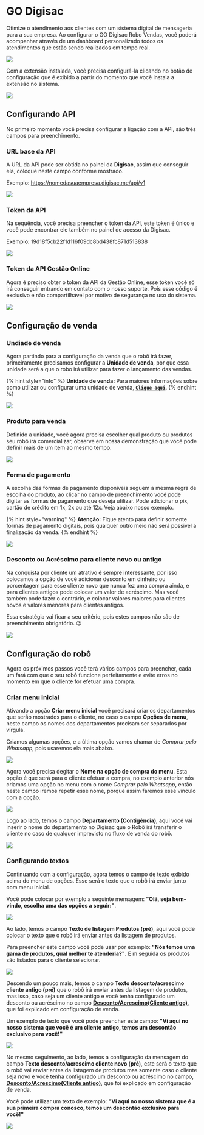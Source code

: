 # GO Digisac

Otimize o atendimento aos clientes com um sistema digital de mensageria para a sua empresa. Ao configurar o GO Digisac Robo Vendas, você poderá acompanhar através de um dashboard personalizado todos os atendimentos que estão sendo realizados em tempo real.

![](/erp-v2/assets/marketplace/go-digisac/tela_marketplace_go_digisac_inicio.png)

Com a extensão instalada, você precisa configurá-la clicando no botão de configuração que é exibido a partir do momento que você instala a extensão no sistema.

![](/erp-v2/assets/marketplace/go-digisac/tela_marketplace_go_digisac_btn_config.png)

## Configurando API

No primeiro momento você precisa configurar a ligação com a API, são três campos para preenchimento.

### URL base da API

A URL da API pode ser obtida no painel da **Digisac**, assim que conseguir ela, coloque neste campo conforme mostrado.

Exemplo: https://nomedasuaempresa.digisac.me/api/v1

![](/erp-v2/assets/marketplace/go-digisac/tela_marketplace_go_digisac_url_api.png)

### Token da API

Na sequência, você precisa preencher o token da API, este token é único e você pode encontrar ele também no painel de acesso da Digisac. 

Exemplo: 19d18f5cb22f1d116f09dc8bd438fc871d513838

![](/erp-v2/assets/marketplace/go-digisac/tela_marketplace_go_digisac_token_api.png)

### Token da API Gestão Online

Agora é preciso obter o token da API da Gestão Online, esse token você só irá conseguir entrando em contato com o nosso suporte. Pois esse código é exclusivo e não compartilhável por motivo de segurança no uso do sistema.

![](/erp-v2/assets/marketplace/go-digisac/tela_marketplace_go_digisac_token_api_gestao_online.png)

## Configuração de venda

### Undiade de venda

Agora partindo para a configuração da venda que o robô irá fazer, primeiramente precisamos configurar a **Unidade de venda**, por que essa unidade será a que o robo irá utilizar para fazer o lançamento das vendas.

{% hint style="info" %}
**Unidade de venda:** Para maiores informações sobre como utilizar ou configurar uma unidade de venda, [**`Clique aqui`**](/erp-v2/funcionalidades/agendamentos_atividades/tipo_agendamentos.md).
{% endhint %}

![](/erp-v2/assets/marketplace/go-digisac/tela_marketplace_go_digisac_token_unidade_venda.png)

### Produto para venda

Definido a unidade, você agora precisa escolher qual produto ou produtos seu robô irá comercializar, observe em nossa demonstração que você pode definir mais de um item ao mesmo tempo.

![](/erp-v2/assets/marketplace/go-digisac/tela_marketplace_go_digisac_token_produto.gif)

### Forma de pagamento

A escolha das formas de pagamento disponíveis seguem a mesma regra de escolha do produto, ao clicar no campo de preenchimento você pode digitar as formas de pagamento que deseja utilizar. Pode adicionar o pix, cartão de crédito em 1x, 2x ou até 12x. Veja abaixo nosso exemplo.

{% hint style="warning" %}
**Atenção:** Fique atento para definir somente formas de pagamento digitais, pois qualquer outro meio não será possivel a finalização da venda.
{% endhint %}

![](/erp-v2/assets/marketplace/go-digisac/tela_marketplace_go_digisac_forma_pagamento.gif)

### Desconto ou Acréscimo para cliente novo ou antigo

Na conquista por cliente um atrativo é sempre interessante, por isso colocamos a opção de você adicionar desconto em dinheiro ou porcentagem para esse cliente novo que nunca fez uma compra ainda, e para clientes antigos pode colocar um valor de acréscimo. Mas você também pode fazer o contrário, e colocar valores maiores para clientes novos e valores menores para clientes antigos.

Essa estratégia vai ficar a seu critério, pois estes campos não são de preenchimento obrigatório. 😉

![](/erp-v2/assets/marketplace/go-digisac/tela_marketplace_go_digisac_desconto_acrescimo.gif)

## Configuração do robô

Agora os próximos passos você terá vários campos para preencher, cada um fará com que o seu robô funcione perfeitamente e evite erros no momento em que o cliente for efetuar uma compra.

### Criar menu inicial

Ativando a opção **Criar menu inicial** você precisará criar os departamentos que serão mostrados para o cliente, no caso o campo **Opções de menu**, neste campo os nomes dos departamentos precisam ser separados por vírgula. 

Criamos algumas opções, e a última opção vamos chamar de *Comprar pelo Whatsapp*, pois usaremos ela mais abaixo.

![](/erp-v2/assets/marketplace/go-digisac/tela_marketplace_config_robo_criar_menu.png)

Agora você precisa degitar o **Nome na opção de compra do menu**. Esta opção é que será para o cliente efetuar a compra, no exemplo anterior nós criamos uma opção no menu com o nome *Comprar pelo Whatsapp*, então neste campo iremos repetir esse nome, porque assim faremos esse vínculo com a opção.

![](/erp-v2/assets/marketplace/go-digisac/tela_marketplace_config_robo_criar_menu_opc_compra.png)

Logo ao lado, temos o campo **Departamento (Contigência)**, aqui você vai inserir o nome do departamento no Digisac que o Robô irá transferir o cliente no caso de qualquer imprevisto no fluxo de venda do robô.

![](/erp-v2/assets/marketplace/go-digisac/tela_marketplace_config_robo_criar_menu_opc_contigencia.png)

### Configurando textos

Continuando com a configuração, agora temos o campo de texto exibido acima do menu de opções. Esse será o texto que o robô irá enviar junto com menu inicial.

Você pode colocar por exemplo a seguinte mensagem: **"Olá, seja bem-vindo, escolha uma das opções a seguir:"**.

![](/erp-v2/assets/marketplace/go-digisac/tela_marketplace_config_robo_criar_menu_opc_texto_menu.png)

Ao lado, temos o campo **Texto de listagem Produtos (pré)**, aqui você pode colocar o texto que o robô irá enviar antes da listagem de produtos.

Para preencher este campo você pode usar por exemplo: **"Nós temos uma gama de produtos, qual melhor te atenderia?"**. E m seguida os produtos são listados para o cliente selecionar.

![](/erp-v2/assets/marketplace/go-digisac/tela_marketplace_config_robo_criar_menu_opc_texto_produtos.png)

Descendo um pouco mais, temos o campo **Texto desconto/acrescimo cliente antigo (pré)** que o robô irá enviar antes da listagem de produtos, mas isso, caso seja um cliente antigo e você tenha configurado um desconto ou acréscimo no campo [**Desconto/Acrescimo(Cliente antigo)**](/erp-v2/marketplace/go-digisac###_desconto_ou_acrescimo_para_cliente_novo_ou_antigo), que foi explicado em configuração de venda.

Um exemplo de texto que você pode preencher este campo: **"Vi aqui no nosso sistema que você é um cliente antigo, temos um descontão exclusivo para você!"**

![](/erp-v2/assets/marketplace/go-digisac/tela_marketplace_config_robo_criar_menu_opc_texto_desconto_antigo.png)

No mesmo seguimento, ao lado, temos a configuração da mensagem do campo **Texto desconto/acrescimo cliente novo (pré)**, este será o texto que o robô vai enviar antes da listagem de produtos mas somente caso o cliente seja novo e você tenha configurado um desconto ou acréscimo no campo, [**Desconto/Acrescimo(Cliente antigo)**](/erp-v2/marketplace/go-digisac###_desconto_ou_acrescimo_para_cliente_novo_ou_antigo), que foi explicado em configuração de venda.

Você pode utilizar um texto de exemplo: **"Vi aqui no nosso sistema que é a sua primeira compra conosco, temos um descontão exclusivo para você!"**

![](/erp-v2/assets/marketplace/go-digisac/tela_marketplace_config_robo_criar_menu_opc_texto_desconto_novo.png)

